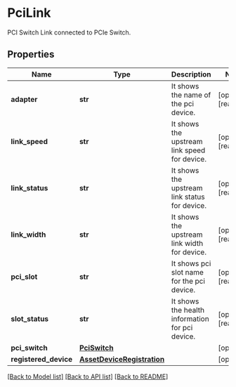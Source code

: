 # PciLink

PCI Switch Link connected to PCIe Switch. 
## Properties
Name | Type | Description | Notes
------------ | ------------- | ------------- | -------------
**adapter** | **str** | It shows the name of the pci device.   | [optional] [readonly] 
**link_speed** | **str** | It shows the upstream link speed for device.   | [optional] [readonly] 
**link_status** | **str** | It shows the upstream link status for device.   | [optional] [readonly] 
**link_width** | **str** | It shows the upstream link width for device.   | [optional] [readonly] 
**pci_slot** | **str** | It shows pci slot name for the pci device.   | [optional] [readonly] 
**slot_status** | **str** | It shows the health information for pci device.    | [optional] [readonly] 
**pci_switch** | [**PciSwitch**](.md) |  | [optional] 
**registered_device** | [**AssetDeviceRegistration**](.md) |  | [optional] 

[[Back to Model list]](../README.md#documentation-for-models) [[Back to API list]](../README.md#documentation-for-api-endpoints) [[Back to README]](../README.md)


